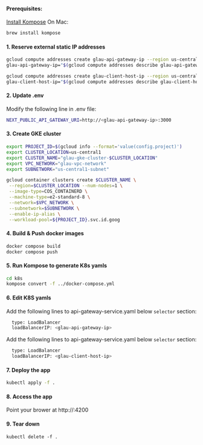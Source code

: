 #### Prerequisites:    
[Install Kompose](https://kubernetes.io/docs/tasks/configure-pod-container/translate-compose-kubernetes/) 
On Mac:
```bash
brew install kompose
```

#### 1. Reserve external static IP addresses
```bash
gcloud compute addresses create glau-api-gateway-ip --region us-central1
glau-api-gateway-ip="$(gcloud compute addresses describe glau-api-gateway-ip --region=us-central1 --format='value(address)')"
```
```bash
gcloud compute addresses create glau-client-host-ip --region us-central1
glau-client-host-ip="$(gcloud compute addresses describe glau-client-host-ip --region=us-central1 --format='value(address)')"
```

         
#### 2. Update .env 
Modify the following line in .env file:
```bash
NEXT_PUBLIC_API_GATEWAY_URI=http://<glau-api-gateway-ip>:3000
```
      
    
#### 3. Create GKE cluster
```bash
export PROJECT_ID=$(gcloud info --format='value(config.project)')
export CLUSTER_LOCATION=us-central1
export CLUSTER_NAME="glau-gke-cluster-$CLUSTER_LOCATION"
export VPC_NETWORK="glau-vpc-network"
export SUBNETWORK="us-central1-subnet"

gcloud container clusters create $CLUSTER_NAME \
 --region=$CLUSTER_LOCATION --num-nodes=1 \
 --image-type=COS_CONTAINERD \
 --machine-type=e2-standard-8 \
 --network=$VPC_NETWORK \
 --subnetwork=$SUBNETWORK \
 --enable-ip-alias \
 --workload-pool=${PROJECT_ID}.svc.id.goog
```
   
     
#### 4. Build & Push docker images
```bash
docker compose build
docker compose push
```
   
          
#### 5. Run Kompose to generate K8s yamls
```bash
cd k8s
kompose convert -f ../docker-compose.yml
```

    
#### 6. Edit K8S yamls
Add the following lines to api-gateway-service.yaml below `selector` section:
```bash
  type: LoadBalancer
  loadBalancerIP: <glau-api-gateway-ip>    
```    
Add the following lines to api-gateway-service.yaml below `selector` section:
```bash
  type: LoadBalancer
  loadBalancerIP: <glau-client-host-ip>
```

    
#### 7. Deploy the app
```bash
kubectl apply -f .
```


#### 8. Access the app
Point your brower at http://<glau-client-host-ip>:4200

    
#### 9. Tear down
```badh
kubectl delete -f .
```

